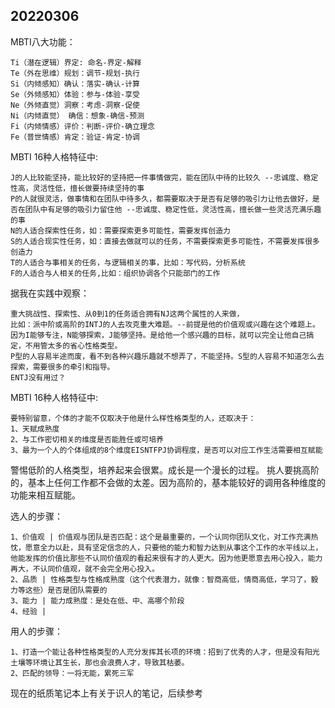 20220306
---

MBTI八大功能：
```
Ti（潜在逻辑）界定: 命名-界定-解释
Te（外在思维）规划：调节-规划-执行
Si（内倾感知）确认：落实-确认-计算
Se（外倾感知）体验：参与-体验-享受
Ne（外倾直觉）洞察：考虑-洞察-促使
Ni（内倾直觉） 确信：想象-确信-预测
Fi（内倾情感）评价：判断-评价-确立理念
Fe（普世情感）肯定：验证-肯定-协调
```

MBTI 16种人格特征中:
```
J的人比较能坚持，能比较好的坚持把一件事情做完，能在团队中待的比较久 --忠诚度、稳定性高，灵活性低，擅长做要持续坚持的事
P的人就很灵活，做事情和在团队中待多久，都需要取决于是否有足够的吸引力让他去做好，是否在团队中有足够的吸引力留住他 --忠诚度、稳定性低，灵活性高，擅长做一些灵活充满乐趣的事
N的人适合探索性任务，如：需要探索更多可能性，需要发挥创造力
S的人适合现实性任务，如：直接去做就可以的任务，不需要探索更多可能性，不需要发挥很多创造力
T的人适合与事相关的任务，与逻辑相关的事，比如：写代码，分析系统
F的人适合与人相关的任务,比如：组织协调各个只能部门的工作
```
据我在实践中观察：
```
重大挑战性、探索性、从0到1的任务适合拥有NJ这两个属性的人来做，
比如：派中阶或高阶的INTJ的人去攻克重大难题。--前提是他的价值观或兴趣在这个难题上。因为I能够专注，N能够探索，J能够坚持。是给他一个感兴趣的目标，就可以完全让他自己搞定，不用管太多的省心性格类型。
P型的人容易半途而废，看不到各种兴趣乐趣就不想弄了，不能坚持。S型的人容易不知道怎么去探索，需要很多的牵引和指导。
ENTJ没有用过？
```

MBTI 16种人格特征中:
```
要特别留意，个体的才能不仅取决于他是什么样性格类型的人，还取决于：
1、天赋成熟度
2、与工作密切相关的维度是否能胜任或可培养
3、最为一个人的个体组成的8个维度EISNTFPJ协调程度，是否可以对应工作生活需要相互赋能
```
警惕低阶的人格类型，培养起来会很累。成长是一个漫长的过程。
挑人要挑高阶的，基本上任何工作都不会做的太差。因为高阶的，基本能较好的调用各种维度的功能来相互赋能。

选人的步骤：
```
1、价值观 | 价值观与团队是否匹配：这个是最重要的，一个认同你团队文化，对工作充满热忱，愿意全力以赴，具有坚定信念的人，只要他的能力和智力达到从事这个工作的水平线以上，他能发挥的价值比那些不认同价值观的看起来很有才的人更大。因为他更愿意去用心投入，能力再大，不认同价值观，就不会完全用心投入。
2、品质 | 性格类型与性格成熟度（这个代表潜力，就像：智商高低，情商高低，学习了，毅力等这些）是否是团队需要的
3、能力 | 能力成熟度：是处在低、中、高哪个阶段
4、经验 | 
```

用人的步骤：
```
1、打造一个能让各种性格类型的人充分发挥其长项的环境：招到了优秀的人才，但是没有阳光土壤等环境让其生长，那也会浪费人才，导致其枯萎。
2、匹配的领导：一将无能，累死三军
```
现在的纸质笔记本上有关于识人的笔记，后续参考


